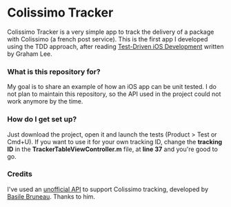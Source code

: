 # Colissimo Tracker #

Colissimo Tracker is a very simple app to track the delivery of a package with Colissimo (a french post service).
This is the first app I developed using the TDD approach, after reading [Test-Driven iOS Development](http://www.amazon.com/Test-Driven-iOS-Development-Developers-Library/dp/0321774183) written by Graham Lee.

### What is this repository for? ###

My goal is to share an example of how an iOS app can be unit tested. I do not plan to maintain this repository, so the API used in the project could not work anymore by the time.

### How do I get set up? ###

Just download the project, open it and launch the tests (Product > Test or Cmd+U).
If you want to use it for your own tracking ID, change the **tracking ID** in the **TrackerTableViewController.m** file, at **line 37** and you're good to go.

### Credits ###

I've used an [unofficial API](http://api.ntag.fr/colissimo/doc.php) to support Colissimo tracking, developed by [Basile Bruneau](http://www.ntag.fr). Thanks to him.
